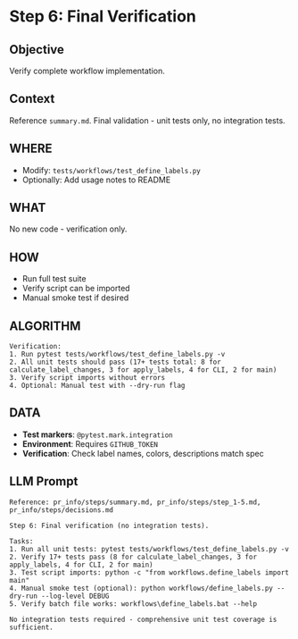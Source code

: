 # Step 6: Final Verification

## Objective
Verify complete workflow implementation.

## Context
Reference `summary.md`. Final validation - unit tests only, no integration tests.

## WHERE
- Modify: `tests/workflows/test_define_labels.py`
- Optionally: Add usage notes to README

## WHAT

No new code - verification only.

## HOW
- Run full test suite
- Verify script can be imported
- Manual smoke test if desired

## ALGORITHM
```
Verification:
1. Run pytest tests/workflows/test_define_labels.py -v
2. All unit tests should pass (17+ tests total: 8 for calculate_label_changes, 3 for apply_labels, 4 for CLI, 2 for main)
3. Verify script imports without errors
4. Optional: Manual test with --dry-run flag
```

## DATA
- **Test markers**: `@pytest.mark.integration`
- **Environment**: Requires `GITHUB_TOKEN`
- **Verification**: Check label names, colors, descriptions match spec

## LLM Prompt
```
Reference: pr_info/steps/summary.md, pr_info/steps/step_1-5.md, pr_info/steps/decisions.md

Step 6: Final verification (no integration tests).

Tasks:
1. Run all unit tests: pytest tests/workflows/test_define_labels.py -v
2. Verify 17+ tests pass (8 for calculate_label_changes, 3 for apply_labels, 4 for CLI, 2 for main)
3. Test script imports: python -c "from workflows.define_labels import main"
4. Manual smoke test (optional): python workflows/define_labels.py --dry-run --log-level DEBUG
5. Verify batch file works: workflows\define_labels.bat --help

No integration tests required - comprehensive unit test coverage is sufficient.
```
